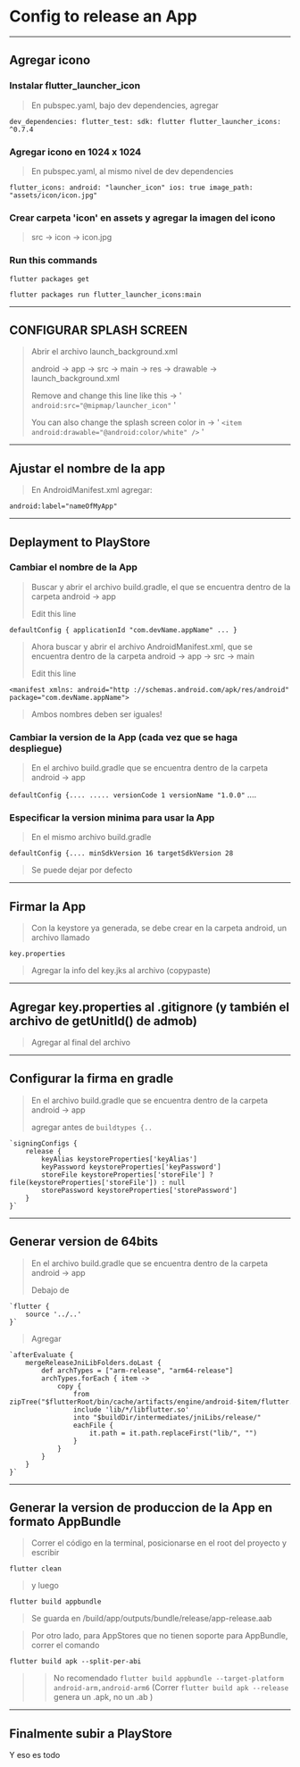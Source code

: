 # Config to release an App


***


## Agregar icono


### Instalar flutter_launcher_icon

> En pubspec.yaml, bajo dev dependencies, agregar
>
>
`dev_dependencies:
  flutter_test:
  sdk: flutter
  flutter_launcher_icons: ^0.7.4`

### Agregar icono en 1024 x 1024

> En pubspec.yaml, al mismo nivel de dev dependencies
>

`flutter_icons:
  android: "launcher_icon"
  ios: true
  image_path: "assets/icon/icon.jpg"`

### Crear carpeta 'icon' en assets y agregar la imagen del icono

> src -> icon -> icon.jpg

### Run this commands

`flutter packages get`

`flutter packages run flutter_launcher_icons:main`

***

## CONFIGURAR SPLASH SCREEN

> Abrir el archivo launch_background.xml
>
> android -> app -> src -> main -> res -> drawable -> launch_background.xml
>
> Remove <!-- --> and change this line like this -> ' `android:src="@mipmap/launcher_icon"` '
>
> You can also change the splash screen color in -> ' `<item android:drawable="@android:color/white" />` '


***


## Ajustar el nombre de la app

> En AndroidManifest.xml agregar:
>
`android:label="nameOfMyApp"`


***


## Deplayment to PlayStore

### Cambiar el nombre de la App

> Buscar y abrir el archivo build.gradle, el que se encuentra dentro de la carpeta android -> app
>
> Edit this line
>

`defaultConfig {
   applicationId "com.devName.appName" ... }`

> Ahora buscar y abrir el archivo AndroidManifest.xml, que se encuentra dentro de la carpeta android -> app -> src -> main
>
> Edit this line

`<manifest xmlns: android="http ://schemas.android.com/apk/res/android"
   package="com.devName.appName"> `

> Ambos nombres deben ser iguales!


### Cambiar la version de la App (cada vez que se haga despliegue)

> En el archivo build.gradle que se encuentra dentro de la carpeta android -> app
>

 `defaultConfig {....
    .....
    versionCode 1
    versionName "1.0.0"` ....



### Especificar la version minima para usar la App

> En el mismo archivo build.gradle

`defaultConfig {....
    minSdkVersion 16
    targetSdkVersion 28`

> Se puede dejar por defecto


***


## Firmar la App

> Con la keystore ya generada, se debe crear en la carpeta android, un archivo llamado
>
`key.properties`
>
> Agregar la info del key.jks al archivo (copypaste)


***


## Agregar key.properties al .gitignore (y también el archivo de getUnitId() de admob)

> Agregar al final del archivo


***


## Configurar la firma en gradle

> En el archivo build.gradle que se encuentra dentro de la carpeta android -> app
>
> agregar antes de `buildtypes {.. `

    `signingConfigs {
        release {
            keyAlias keystoreProperties['keyAlias']
            keyPassword keystoreProperties['keyPassword']
            storeFile keystoreProperties['storeFile'] ? file(keystoreProperties['storeFile']) : null
            storePassword keystoreProperties['storePassword']
        }
    }`


***


## Generar version de 64bits

> En el archivo build.gradle que se encuentra dentro de la carpeta android -> app
>
> Debajo de
>

    `flutter {  
        source '../..'  
    }`

> Agregar

    `afterEvaluate {
        mergeReleaseJniLibFolders.doLast {
            def archTypes = ["arm-release", "arm64-release"]
            archTypes.forEach { item ->
                copy {
                    from zipTree("$flutterRoot/bin/cache/artifacts/engine/android-$item/flutter.jar")
                    include 'lib/*/libflutter.so'
                    into "$buildDir/intermediates/jniLibs/release/"
                    eachFile {
                        it.path = it.path.replaceFirst("lib/", "")
                    }
                }
            }
        }
    }`



***


## Generar la version de produccion de la App en formato AppBundle

> Correr el código en la terminal, posicionarse en el root del proyecto y escribir

`flutter clean`

> y luego

`flutter build appbundle`

> Se guarda en <appRoot>/build/app/outputs/bundle/release/app-release.aab

> Por otro lado, para AppStores que no tienen soporte para AppBundle, correr el comando

`flutter build apk --split-per-abi`

>> No recomendado `flutter build appbundle --target-platform android-arm,android-arm6`
>> (Correr `flutter build apk --release` genera un .apk, no un .ab )


***


## Finalmente subir a PlayStore

Y eso es todo